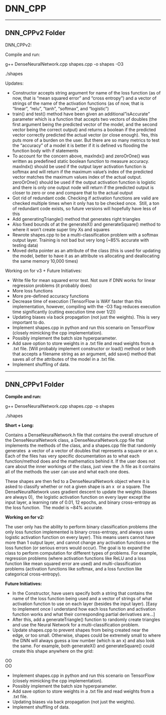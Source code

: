DNN_CPP 
=============================================

-------------------------------------------
DNN_CPPv2 Folder
-------------------------------------------

DNN_CPPv2:

Compile and run:

g++ DenseNeuralNetwork.cpp shapes.cpp -o shapes -O3

./shapes

Updates:
* Constructor accepts string argument for name of the loss function (as of now, that is “mean squared error” and “cross entropy”) and a vector of strings of the name of the activation functions (as of now, that is “linear”, “relu”, ”tanh”, “softmax”, and “logistic”)
* train() and test() method have been given an additional”isAccurate” parameter which is a function that accepts two vectors of doubles (the first argument being the predicted vector of the model, and the second vector being the correct output) and returns a boolean if the predicted vector correctly predicted the actual vector (or close enough). Yes, this puts more of a burden on the user. But there are so many metrics to test the “accuracy” of a model it is better if it is defined vs flooding the function body with if statements
* To account for the concern above, maxIndx() and zeroOrOne() was written as predefined static boolean function to measure accuracy. maxIndx() should be used if the output layer activation function is softmax and will return if the maximum value’s index of the predicted vector matches the maximum values index of the actual output. zeroOrOne() should be used if the output activation function is logistic and there is only one output node will return if the predicted output is closer to zero or one and compare that to the actual output
* Got rid of redundant code. Checking if activation functions are valid are checked multiple times when it only has to be checked once.  Still, a ton of redundant code exists, so future versions will hopefully have less of this
* Add generatingTriangle() method that generates right triangles
* Also fixed bounds of at the generateX() and generateSquare() method to where it won’t create super tiny Xs and squares
* Rewrote shapes.cpp to be a multi-classification problem with a softmax output layer. Training is not bad but very long (~85% accurate with testing data)
* Moved delta pointer as an attribute of the class (this is used for updating the model, better to have it as an attribute vs allocating and deallocating the same memory 10,000 times)


Working on for v3 + Future Initiatives:
* Write file for mean squared error test. Not sure if DNN works for linear regression problems (it probably does)
* More loss functions
* More pre-defined accuracy functions
* Decrease time of execution (TensorFlow is WAY faster than this implementation, however, compiling with the -O3 flag reduces execution time significantly (cutting execution time over 1/2))
* Updating biases via back propagation (not just the weights). This is very important to do.
* Implement shapes.cpp in python and run this scenario on TensorFlow (closely mimicking the cpp implementation).
* Possibly implement the batch size hyperparameter.
* Add save option to store weights in a .txt file and read weights from a .txt file. [Will probably implement constructor or load() method or both that accepts a filename string as an argument, add save() method that saves all of the attributes of the model in a .txt file.
* Implement shuffling of data.



-------------------------------------------
DNN_CPPv1 Folder
-------------------------------------------

**Compile and run:**

g++ DenseNeuralNetwork.cpp shapes.cpp -o shapes

./shapes

**Short + Long:** 

Contains a DenseNeuralNetwork.h file that contains the overall structure of the DenseNeuralNetwork class,
a DenseNeuralNetwork.cpp file that implements the methods of the class, and a shapes.cpp file that randomly generates 
a vector of a vector of doubles that represents a square or an x. Each of the files has very specific documentation as to what each function/method does and the mathematics behind it. If the user does not care about the inner workings of the class, just view the .h file as it contains all of the methods the user can use and what each one does.

These shapes are then fed to a DenseNeuralNetwork object where it is asked to classify whether or not a given shape is an x 
or a square. The DenseNeuralNetwork uses gradient descent to update the weights (biases are always 0), 
the logistic activation function on every layer except the input layer, a learning rate of 0.01, 12 epochs, and binary cross-entropy as the loss function.  The model is ~84% accurate.


**Working on for v2:**

The user only has the ability to perform binary classification problems (the only loss function implemented is binary cross-entropy, and always uses logistic activation function on every layer). This means users cannot have more than 1 output layer, and cannot change any activation functions or the loss function (or serious errors would occur). The goal is to expand the class to perform computation for different types of problems. For example, regression problems (where activation functions like ReLU and a loss function like mean squared error are used) and multi-classification problems (activation functions like softmax, and a loss function like categorical cross-entropy).

**Future Initiatives:**
- In the Constructor, have users specify both a string that contains the name of the loss function being used and a vector of strings of what activation function to use on each layer (besides the input layer). [Easy to implement once I understand how each loss function and activation function works and what their corresponding partial derivatives are…]
- After this, add a generateTriangle() function to randomly create triangles and use the Neural Network for a multi-classification problem.
- Update shapes.cpp to prevent shapes from being created near the edge, or too small. Otherwise, shapes could be extremely small to where the DNN will always guess a low number (which is an x) and also look the same. For example, both generateX() and generateSquare() could create this shape anywhere on the grid:


OO\
OO

- Implement shapes.cpp in python and run this scenario on TensorFlow (closely mimicking the cpp implementation).
- Possibly implement the batch size hyperparameter.
- Add save option to store weights in a .txt file and read weights from a .txt file.
- Updating biases via back propagation (not just the weights).
- Implement shuffling of data.
